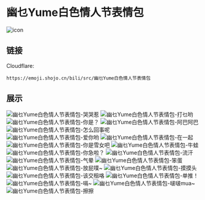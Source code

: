 # 幽乜Yume白色情人节表情包
![icon](https://emoji.shojo.cn/bili/src/幽乜Yume白色情人节表情包/icon.png)
## 链接
Cloudflare:
```
https://emoji.shojo.cn/bili/src/幽乜Yume白色情人节表情包
```
## 展示
![幽乜Yume白色情人节表情包-哭哭惹](https://emoji.shojo.cn/bili/src/幽乜Yume白色情人节表情包/幽乜Yume白色情人节表情包-哭哭惹.png)
![幽乜Yume白色情人节表情包-打乜哟](https://emoji.shojo.cn/bili/src/幽乜Yume白色情人节表情包/幽乜Yume白色情人节表情包-打乜哟.png)
![幽乜Yume白色情人节表情包-你是？](https://emoji.shojo.cn/bili/src/幽乜Yume白色情人节表情包/幽乜Yume白色情人节表情包-你是？.png)
![幽乜Yume白色情人节表情包-阿巴阿巴](https://emoji.shojo.cn/bili/src/幽乜Yume白色情人节表情包/幽乜Yume白色情人节表情包-阿巴阿巴.png)
![幽乜Yume白色情人节表情包-怎么回事呢](https://emoji.shojo.cn/bili/src/幽乜Yume白色情人节表情包/幽乜Yume白色情人节表情包-怎么回事呢.png)
![幽乜Yume白色情人节表情包-爱你哟](https://emoji.shojo.cn/bili/src/幽乜Yume白色情人节表情包/幽乜Yume白色情人节表情包-爱你哟.png)
![幽乜Yume白色情人节表情包-在一起](https://emoji.shojo.cn/bili/src/幽乜Yume白色情人节表情包/幽乜Yume白色情人节表情包-在一起.png)
![幽乜Yume白色情人节表情包-你是雪女吧](https://emoji.shojo.cn/bili/src/幽乜Yume白色情人节表情包/幽乜Yume白色情人节表情包-你是雪女吧.png)
![幽乜Yume白色情人节表情包-牛蛙](https://emoji.shojo.cn/bili/src/幽乜Yume白色情人节表情包/幽乜Yume白色情人节表情包-牛蛙.png)
![幽乜Yume白色情人节表情包-你急啦？](https://emoji.shojo.cn/bili/src/幽乜Yume白色情人节表情包/幽乜Yume白色情人节表情包-你急啦？.png)
![幽乜Yume白色情人节表情包-流汗](https://emoji.shojo.cn/bili/src/幽乜Yume白色情人节表情包/幽乜Yume白色情人节表情包-流汗.png)
![幽乜Yume白色情人节表情包-气晕](https://emoji.shojo.cn/bili/src/幽乜Yume白色情人节表情包/幽乜Yume白色情人节表情包-气晕.png)
![幽乜Yume白色情人节表情包-笨蛋](https://emoji.shojo.cn/bili/src/幽乜Yume白色情人节表情包/幽乜Yume白色情人节表情包-笨蛋.png)
![幽乜Yume白色情人节表情包-放屁噗~](https://emoji.shojo.cn/bili/src/幽乜Yume白色情人节表情包/幽乜Yume白色情人节表情包-放屁噗~.png)
![幽乜Yume白色情人节表情包-摸摸头](https://emoji.shojo.cn/bili/src/幽乜Yume白色情人节表情包/幽乜Yume白色情人节表情包-摸摸头.png)
![幽乜Yume白色情人节表情包-该交租咯](https://emoji.shojo.cn/bili/src/幽乜Yume白色情人节表情包/幽乜Yume白色情人节表情包-该交租咯.png)
![幽乜Yume白色情人节表情包-单推！](https://emoji.shojo.cn/bili/src/幽乜Yume白色情人节表情包/幽乜Yume白色情人节表情包-单推！.png)
![幽乜Yume白色情人节表情包-嗝~](https://emoji.shojo.cn/bili/src/幽乜Yume白色情人节表情包/幽乜Yume白色情人节表情包-嗝~.png)
![幽乜Yume白色情人节表情包-啵啵mua~](https://emoji.shojo.cn/bili/src/幽乜Yume白色情人节表情包/幽乜Yume白色情人节表情包-啵啵mua~.png)
![幽乜Yume白色情人节表情包-擦擦](https://emoji.shojo.cn/bili/src/幽乜Yume白色情人节表情包/幽乜Yume白色情人节表情包-擦擦.png)
